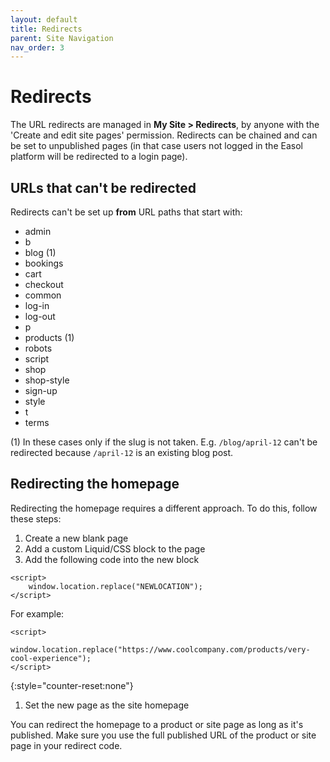 ```yaml
---
layout: default
title: Redirects
parent: Site Navigation
nav_order: 3
---
```


# Redirects

The URL redirects are managed in **My Site > Redirects**, by anyone with the 'Create and edit site pages' permission. Redirects can be chained and can be set to unpublished pages (in that case users not logged in the Easol platform will be redirected to a login page).

## URLs that can't be redirected

Redirects can't be set up **from** URL paths that start with:
- admin
- b
- blog (1)
- bookings
- cart
- checkout
- common
- log-in
- log-out
- p
- products (1)
- robots
- script
- shop
- shop-style
- sign-up
- style
- t
- terms

(1) In these cases only if the slug is not taken. E.g. `/blog/april-12` can't be redirected because `/april-12` is an existing blog post.

## Redirecting the homepage

Redirecting the homepage requires a different approach. To do this, follow these steps:
1. Create a new blank page 
1. Add a custom Liquid/CSS block to the page
1. Add the following code into the new block
```
<script>
    window.location.replace("NEWLOCATION");
</script>
```

For example:
```
<script>
    window.location.replace("https://www.coolcompany.com/products/very-cool-experience");
</script>
```
{:style="counter-reset:none"}
1. Set the new page as the site homepage

You can redirect the homepage to a product or site page as long as it's published. Make sure you use the full published URL of the product or site page in your redirect code.
